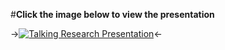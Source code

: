 #**Click the image below to view the presentation**

->[![Talking Research Presentation](https://i.imgur.com/QvKHFaL.png)](https://www.youtube.com/watch?v=7mS-Mr4KnFs)<-